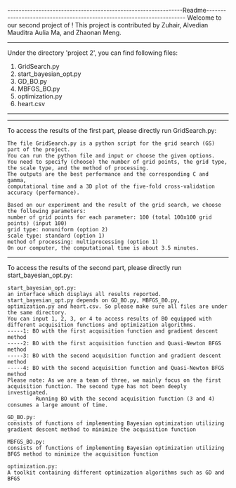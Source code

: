 --------------------------------------------------------------Readme----------------------------------------------------------------------
Welcome to our second project of <linear algebra and optimization for machine learning>!
This project is contributed by Zuhair, Alvedian Mauditra Aulia Ma, and Zhaonan Meng.

-----------------------------------------------------------------------
Under the directory 'project 2', you can find following files:     
1. GridSearch.py 					     
2. start_bayesian_opt.py				     
3. GD_BO.py					     
4. MBFGS_BO.py					     
5. optimization.py					     
6. heart.csv			
-----------------------------------------------------------------------		     
-----------------------------------------------------------------------

To access the results of the first part, please directly run GridSearch.py:

	The file GridSearch.py is a python script for the grid search (GS) part of the project.
	You can run the python file and input or choose the given options.
	You need to specify (choose) the number of grid points, the grid type, the scale type, and the method of processing.
	The outputs are the best performance and the corresponding C and gamma, 
	computational time and a 3D plot of the five-fold cross-validation accuracy (performance).

	Based on our experiment and the result of the grid search, we choose the following parameters:
	number of grid points for each parameter: 100 (total 100x100 grid points) (input 100)
	grid type: nonuniform (option 2)
	scale type: standard (option 1)
	method of processing: multiprocessing (option 1)
	On our computer, the computational time is about 3.5 minutes.

------------------------------------------------------------------------

To access the results of the second part, please directly run start_bayesian_opt.py:

	start_bayesian_opt.py: 
	an interface which displays all results reported.
	start_bayesian_opt.py depends on GD_BO.py, MBFGS_BO.py, optimization.py and heart.csv. So please make sure all files are under the same directory.		
	You can input 1, 2, 3, or 4 to access results of BO equipped with different acquisition functions and optimization algorithms.
	-----1: BO with the first acquisition function and gradient descent method
	-----2: BO with the first acquisition function and Quasi-Newton BFGS method
	-----3: BO with the second acquisition function and gradient descent method
	-----4: BO with the second acquisition function and Quasi-Newton BFGS method
	Please note: As we are a team of three, we mainly focus on the first acquisition function. The second type has not been deeply investigated. 
		     Running BO with the second acquisition function (3 and 4) consumes a large amount of time. 

	GD_BO.py:
	consists of functions of implementing Bayesian optimization utilizing gradient descent method to minimize the acquisition function 	

	MBFGS_BO.py:
	consists of functions of implementing Bayesian optimization utilizing BFGS method to minimize the acquisition function

	optimization.py:
	A toolkit containing different optimization algorithms such as GD and BFGS	


